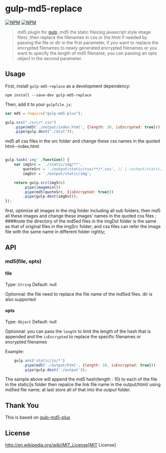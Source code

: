 # gulp-md5-replace

[![NPM](https://nodei.co/npm-dl/gulp-md5-replace.png)](https://nodei.co/npm/gulp-md5-replace/)
[![NPM](https://nodei.co/npm/gulp-md5-replace.png?downloads=true&downloadRank=true&stars=true)](https://github.com/wangfulin/gulp-md5-replace)

> md5 plugin for [gulp](https://github.com/wangfulin/gulp-md5-replace) ,md5 the static files(eg javascript style image files) ;then replace the filenames in css or the html if needed by passing the file or dir in the first parameter, if you want to replace the encrypted filenames to newly generated encrypted filenames or you want to specify the length of md5 filename, you can passing an opts object in the second parameter.

## Usage

First, install `gulp-md5-replace` as a development dependency:

```shell
npm install --save-dev gulp-md5-replace
```

Then, add it to your `gulpfile.js`:

```javascript
var md5 = require("gulp-md5-plus");

gulp.src("./src/*.css")
	.pipe(md5('./output/index.html', {length: 10, isEncrypted: true}))
	.pipe(gulp.dest("./dist"));
```

md5 all css files in the src folder and change these css names in the quoted html--index.html

```javascript

gulp.task('img' ,function() {
    var imgSrc = './static/img/**',
        quoteSrc = './output/static/css/**/*.css', // [./output/static/css/**/*.css',./output/static/js/**/*.js']
        imgDst = './output/static/img';

    return gulp.src(imgSrc)
        .pipe(imagemin())
        .pipe(md5(quoteSrc, {isEncrypted: true}))
        .pipe(gulp.dest(imgDst));
});

```

first, optimize all images in the img folder including all sub folders; then md5 all these images and change these images' names in the quoted css files ;
####note
the directory of the md5ed files in the imgDst folder is the same as that of original files in the imgSrc folder; and css files can refer the image file with the same name in different folder rightly;

## API

### md5(file, opts)

#### file
Type: `String`
Default: null

Optionnal: the file need to replace the file name of the md5ed files. dir is also supported

#### opts
Type: `Object`
Default: null

Optionnal: you can pass the `length` to limit the length of the hash that is appended and the `isEncrypted` to replace the specific filenames or encrypted filenames

Example:
```javascript
	gulp.src('static/js/*')
        .pipe(md5('./output/html', {length: 10, isEncrypted: true}))
        .pipe(gulp.dest('./output'));
```

The sample above will append the md5 hash(length : 10) to each of the file in the static/js folder then repalce the link file name in the output/html/ using md5ed file name; at last store all of that into the *output* folder.

## Thank You

This is based on [gulp-md5-plus](https://github.com/wpfpizicai/gulp-md5-plus)

## License

http://en.wikipedia.org/wiki/MIT_License[MIT License]




